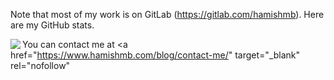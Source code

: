 Note that most of my work is on GitLab (https://gitlab.com/hamishmb). Here are my GitHub stats.

<a href="https://github.com/anuraghazra/github-readme-stats">
  <img align="left" src="https://github-readme-stats.vercel.app/api?username=hamishmb&count_private=true&show_icons=true" />
</a>

You can contact me at <a href="https://www.hamishmb.com/blog/contact-me/" target="_blank" rel="nofollow"
